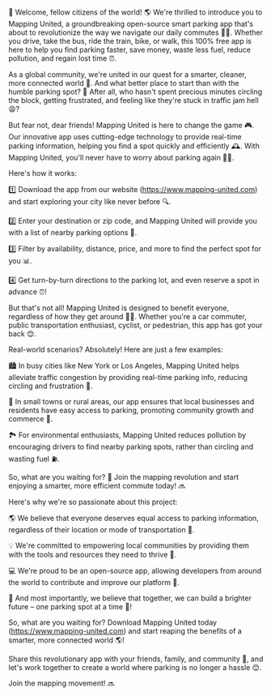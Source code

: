 🚀 Welcome, fellow citizens of the world! 🌎 We're thrilled to introduce you to Mapping United, a groundbreaking open-source smart parking app that's about to revolutionize the way we navigate our daily commutes 🚌💨. Whether you drive, take the bus, ride the train, bike, or walk, this 100% free app is here to help you find parking faster, save money, waste less fuel, reduce pollution, and regain lost time ⏰.

As a global community, we're united in our quest for a smarter, cleaner, more connected world 🌟. And what better place to start than with the humble parking spot? 🚗 After all, who hasn't spent precious minutes circling the block, getting frustrated, and feeling like they're stuck in traffic jam hell 😩?

But fear not, dear friends! Mapping United is here to change the game 🎮. Our innovative app uses cutting-edge technology to provide real-time parking information, helping you find a spot quickly and efficiently 🕰️. With Mapping United, you'll never have to worry about parking again 🙅‍♂️.

Here's how it works:

1️⃣ Download the app from our website (https://www.mapping-united.com) and start exploring your city like never before 🔍.

2️⃣ Enter your destination or zip code, and Mapping United will provide you with a list of nearby parking options 📍.

3️⃣ Filter by availability, distance, price, and more to find the perfect spot for you 📊.

4️⃣ Get turn-by-turn directions to the parking lot, and even reserve a spot in advance ⏰!

But that's not all! Mapping United is designed to benefit everyone, regardless of how they get around 🚌🚂. Whether you're a car commuter, public transportation enthusiast, cyclist, or pedestrian, this app has got your back 😊.

Real-world scenarios? Absolutely! Here are just a few examples:

🏙️ In busy cities like New York or Los Angeles, Mapping United helps alleviate traffic congestion by providing real-time parking info, reducing circling and frustration 🚗.

🌳 In small towns or rural areas, our app ensures that local businesses and residents have easy access to parking, promoting community growth and commerce 💼.

🏞️ For environmental enthusiasts, Mapping United reduces pollution by encouraging drivers to find nearby parking spots, rather than circling and wasting fuel ⛽️.

So, what are you waiting for? 🤔 Join the mapping revolution and start enjoying a smarter, more efficient commute today! 🔜

Here's why we're so passionate about this project:

🌎 We believe that everyone deserves equal access to parking information, regardless of their location or mode of transportation 🌟.

💡 We're committed to empowering local communities by providing them with the tools and resources they need to thrive 💪.

💻 We're proud to be an open-source app, allowing developers from around the world to contribute and improve our platform 🔧.

👥 And most importantly, we believe that together, we can build a brighter future – one parking spot at a time 🌈!

So, what are you waiting for? Download Mapping United today (https://www.mapping-united.com) and start reaping the benefits of a smarter, more connected world 🌎!

Share this revolutionary app with your friends, family, and community 👫, and let's work together to create a world where parking is no longer a hassle 😊.

Join the mapping movement! 🔜